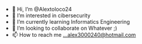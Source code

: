 - 👋 Hi, I’m @Alextoloco24
- 👀 I’m interested in cibersecurity
- 🌱 I’m currently learning Informatics Engineering
- 💞️ I’m looking to collaborate on Whatever ;)
- 📫 How to reach me ...alex3000240@hotmail.com

<!---
Alextoloco24/Alextoloco24 is a ✨ special ✨ repository because its `README.md` (this file) appears on your GitHub profile.
You can click the Preview link to take a look at your changes.
--->

